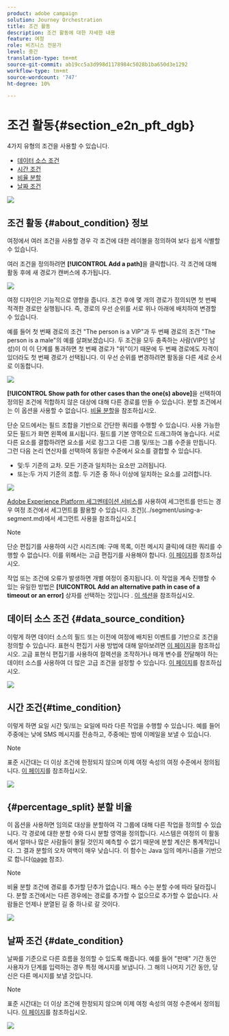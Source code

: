 ```yaml
---
product: adobe campaign
solution: Journey Orchestration
title: 조건 활동
description: 조건 활동에 대한 자세한 내용
feature: 여정
role: 비즈니스 전문가
level: 중간
translation-type: tm+mt
source-git-commit: ab19cc5a3d998d1178984c5028b1ba650d3e1292
workflow-type: tm+mt
source-wordcount: '747'
ht-degree: 10%

---
```



# 조건 활동{#section_e2n_pft_dgb}

4가지 유형의 조건을 사용할 수 있습니다.

* [데이터 소스 조건](#data_source_condition)
* [시간 조건](#time_condition)
* [비율 분할](#percentage_split)
* [날짜 조건](#date_condition)

![](../assets/journey49.png)

## 조건 활동 {#about_condition} 정보

여정에서 여러 조건을 사용할 경우 각 조건에 대한 레이블을 정의하여 보다 쉽게 식별할 수 있습니다.

여러 조건을 정의하려면 **[!UICONTROL Add a path]**&#x200B;을 클릭합니다. 각 조건에 대해 활동 후에 새 경로가 캔버스에 추가됩니다.

![](../assets/journey47.png)

여정 디자인은 기능적으로 영향을 줍니다. 조건 후에 몇 개의 경로가 정의되면 첫 번째 적격한 경로만 실행됩니다. 즉, 경로의 우선 순위를 서로 위나 아래에 배치하여 변경할 수 있습니다.

예를 들어 첫 번째 경로의 조건 &quot;The person is a VIP&quot;과 두 번째 경로의 조건 &quot;The person is a male&quot;의 예를 살펴보겠습니다. 두 조건을 모두 충족하는 사람(VIP인 남성)이 이 이 단계를 통과하면 첫 번째 경로가 &quot;위&quot;이기 때문에 두 번째 경로에도 자격이 있더라도 첫 번째 경로가 선택됩니다. 이 우선 순위를 변경하려면 활동을 다른 세로 순서로 이동합니다.

![](../assets/journey48.png)

**[!UICONTROL Show path for other cases than the one(s) above]**&#x200B;을 선택하여 정의된 조건에 적합하지 않은 대상에 대해 다른 경로를 만들 수 있습니다. 분할 조건에서는 이 옵션을 사용할 수 없습니다. [비율 분할](#percentage_split)을 참조하십시오.

단순 모드에서는 필드 조합을 기반으로 간단한 쿼리를 수행할 수 있습니다. 사용 가능한 모든 필드가 화면 왼쪽에 표시됩니다. 필드를 기본 영역으로 드래그하여 놓습니다. 서로 다른 요소를 결합하려면 요소를 서로 잠그고 다른 그룹 및/또는 그룹 수준을 만듭니다. 그런 다음 논리 연산자를 선택하여 동일한 수준에서 요소를 결합할 수 있습니다.

* 및:두 기준의 교차. 모든 기준과 일치하는 요소만 고려됩니다.
* 또는:두 가지 기준의 조합. 두 기준 중 하나 이상에 일치하는 요소를 고려합니다.

![](../assets/journey64.png)

[Adobe Experience Platform 세그멘테이션 서비스](https://docs.adobe.com/content/help/en/experience-platform/segmentation/home.html)를 사용하여 세그먼트를 만드는 경우 여정 조건에서 세그먼트를 활용할 수 있습니다. 조건](../segment/using-a-segment.md)에서 세그먼트 사용을 참조하십시오.[


>[!NOTE]
>
>단순 편집기를 사용하여 시간 시리즈(예: 구매 목록, 이전 메시지 클릭)에 대한 쿼리를 수행할 수 없습니다. 이를 위해서는 고급 편집기를 사용해야 합니다. [이 페이지](../expression/expressionadvanced.md)를 참조하십시오.

작업 또는 조건에 오류가 발생하면 개별 여정이 중지됩니다. 이 작업을 계속 진행할 수 있는 유일한 방법은 **[!UICONTROL Add an alternative path in case of a timeout or an error]** 상자를 선택하는 것입니다 . [이 섹션](../building-journeys/using-the-journey-designer.md#paths)을 참조하십시오.

## 데이터 소스 조건 {#data_source_condition}

이렇게 하면 데이터 소스의 필드 또는 이전에 여정에 배치된 이벤트를 기반으로 조건을 정의할 수 있습니다. 표현식 편집기 사용 방법에 대해 알아보려면 [이 페이지](../expression/expressionadvanced.md)을 참조하십시오. 고급 표현식 편집기를 사용하여 컬렉션을 조작하거나 매개 변수를 전달해야 하는 데이터 소스를 사용하여 더 많은 고급 조건을 설정할 수 있습니다. [이 페이지](../datasource/external-data-sources.md)를 참조하십시오.

![](../assets/journey50.png)

## 시간 조건{#time_condition}

이렇게 하면 요일 시간 및/또는 요일에 따라 다른 작업을 수행할 수 있습니다. 예를 들어 주중에는 낮에 SMS 메시지를 전송하고, 주중에는 밤에 이메일을 보낼 수 있습니다.

>[!NOTE]
>
>표준 시간대는 더 이상 조건에 한정되지 않으며 이제 여정 속성의 여정 수준에서 정의됩니다. [이 페이지](../building-journeys/timezone-management.md)를 참조하십시오.

![](../assets/journey51.png)

## {#percentage_split} 분할 비율

이 옵션을 사용하면 임의로 대상을 분할하여 각 그룹에 대해 다른 작업을 정의할 수 있습니다. 각 경로에 대한 분할 수와 다시 분할 영역을 정의합니다. 시스템은 여정의 이 활동에서 얼마나 많은 사람들이 몰릴 것인지 예측할 수 없기 때문에 분할 계산은 통계적입니다. 그 결과 분할의 오차 여백이 매우 낮습니다. 이 함수는 Java 임의 메커니즘을 기반으로 합니다([page](https://docs.oracle.com/javase/7/docs/api/java/util/Random.html) 참조).

>[!NOTE]
>
>비율 분할 조건에 경로를 추가할 단추가 없습니다. 패스 수는 분할 수에 따라 달라집니다. 분할 조건에서는 다른 경우에는 경로를 추가할 수 없으므로 추가할 수 없습니다. 사람들은 언제나 분열된 길 중 하나로 갈 것이다.

![](../assets/journey52.png)

## 날짜 조건 {#date_condition}

날짜를 기준으로 다른 흐름을 정의할 수 있도록 해줍니다. 예를 들어 &quot;판매&quot; 기간 동안 사용자가 단계를 입력하는 경우 특정 메시지를 보냅니다. 그 해의 나머지 기간 동안, 당신은 다른 메시지를 보낼 것입니다.

>[!NOTE]
>
>표준 시간대는 더 이상 조건에 한정되지 않으며 이제 여정 속성의 여정 수준에서 정의됩니다. [이 페이지](../building-journeys/timezone-management.md)를 참조하십시오.

![](../assets/journey53.png)
